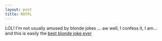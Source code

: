 ```yaml
---
layout: post
title: ROTFL
---
```


LOL! I'm not usually amused by blonde jokes ... aw well, I confess it, I am... and this is easily the [best blonde joke ever](http://www.benhammersley.com/weblog/2006/01/12/im_so_going_to_hell_for_this.html)
